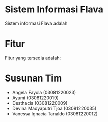 # Sistem Informasi Flava
Sistem informasi Flava adalah

# Fitur
Fitur yang tersedia adalah: 


# Susunan Tim
* Angela Fayola (03081220023)
* Ayumi (03081220019)
* Desthacia (03081220009)
* Devina Madyaputri Tjoa (03081220035)
* Vanessa Ignacia Tanaldo (03081220012)
